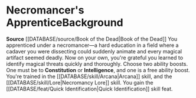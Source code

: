 ﻿---
ability:
- Constitution
- Intelligence
ability_boost:
- Constitution
- Intelligence
feat: '[[DATABASE/feat/Quick Identification|Quick Identification]]'
id: '304'
name: Necromancer's Apprentice
prerequisite: null
rarity: Common
rus_type_level: null
skill:
- '[[DATABASE/skill/Arcana|Arcana]]'
- Necromancy [[DATABASE/skill/Lore|Lore]]
source: '[[DATABASE/source/Book of the Dead|Book of the Dead]]'
subcategory: general
trait: null
type: Background

---
# Necromancer's Apprentice<span class="item-type">Background</span>

**Source** [[DATABASE/source/Book of the Dead|Book of the Dead]]
You apprenticed under a necromancer—a hard education in a field where a cadaver you were dissecting could suddenly animate and every magical artifact seemed deadly. Now on your own, you're grateful you learned to identify magical threats quickly and thoroughly.
Choose two ability boosts. One must be to **Constitution** or **Intelligence**, and one is a free ability boost.
You're trained in the [[DATABASE/skill/Arcana|Arcana]] skill, and the [[DATABASE/skill/Lore|Necromancy Lore]] skill. You gain the [[DATABASE/feat/Quick Identification|Quick Identification]] skill feat.